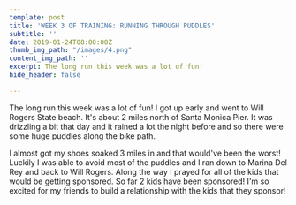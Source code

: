```yaml
---
template: post
title: 'WEEK 3 OF TRAINING: RUNNING THROUGH PUDDLES'
subtitle: ''
date: 2019-01-24T08:00:00Z
thumb_img_path: "/images/4.png"
content_img_path: ''
excerpt: The long run this week was a lot of fun!
hide_header: false

---
```

The long run this week was a lot of fun! I got up early and went to Will Rogers State beach. It's about 2 miles north of Santa Monica Pier. It was drizzling a bit that day and it rained a lot the night before and so there were some huge puddles along the bike path.

I almost got my shoes soaked 3 miles in and that would've been the worst! Luckily I was able to avoid most of the puddles and I ran down to Marina Del Rey and back to Will Rogers. Along the way I prayed for all of the kids that would be getting sponsored. So far 2 kids have been sponsored! I'm so excited for my friends to build a relationship with the kids that they sponsor!